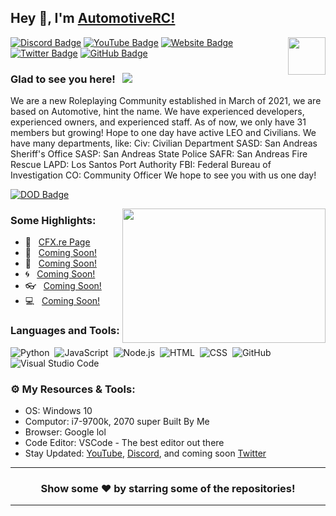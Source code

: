 ## Hey 👋, I'm [AutomotiveRC!](https://github.com/AutomotiveRC/)

<img align="right" height="60" width="60" alt="" src="https://cdn.discordapp.com/attachments/823668854882172989/827818147003891762/Arc_Logo_2.0.png" />

[![Discord Badge](https://img.shields.io/badge/-Discord-0e76a8?style=flat-square&logo=Discord&logoColor=white)](https://discord.gg/X5SmKAZzYC)
[![YouTube Badge](https://img.shields.io/badge/-YouTube-e02828?style=flat-square&logo=YouTube&logoColor=white)](https://www.youtube.com/channel/UCNdpU-Sn2l9VjQ1Y5tG05ew)
[![Website Badge](https://img.shields.io/badge/Website-3b5998?style=flat-square&logo=google-chrome&logoColor=white)](https://github.com/AutomotiveRC/)
[![Twitter Badge](https://img.shields.io/badge/-Twitter-00acee?style=flat-square&logo=Twitter&logoColor=white)](https://github.com/AutomotiveRC/)
[![GitHub Badge](https://img.shields.io/badge/-GitHub-ffffff?style=flat-square&logo=Github&logoColor=black)](https://github.com/AutomotiveRC/)

### Glad to see you here! &nbsp; ![](https://komarev.com/ghpvc/?username=Itz-Hyperz&label=Views&color=blue&style=plastic)

We are a new Roleplaying Community established in March of 2021, we are based on Automotive, hint the name. We have experienced developers, experienced owners, and experienced staff. As of now, we only have 31 members but growing! Hope to one day have active LEO and Civilians. We have many departments, like:
Civ: Civilian Department
SASD: San Andreas Sheriff's Office
SASP: San Andreas State Police
SAFR: San Andreas Fire Rescue
LAPD: Los Santos Port Authority
FBI: Federal Bureau of Investigation
CO: Community Officer
We hope to see you with us one day!

[![DOD Badge](https://img.shields.io/badge/TEAM-DEVING%20ON%20DISCORD-17a6ec?style=for-the-badge)](https://discord.gg/X5SmKAZzYC)

<img align="right" height="215" width="325" alt="" src="https://cdn.dribbble.com/users/416610/screenshots/4801105/coding_desk_flat_vector_ui_ux_design_illustration_motion_animation_gif2.gif" />


### Some Highlights:

- 📌 &nbsp; [CFX.re Page](https://forum.cfx.re/t/arc-automotive-roleplaying-community-fx-base-with-esx-resources/2537963)
- 🚀 &nbsp; [Coming Soon!](https://github.com/AutomotiveRC/)
- 🏫 &nbsp; [Coming Soon!](https://github.com/AutomotiveRC/)
- 🌀 &nbsp; [Coming Soon!](https://github.com/AutomotiveRC/)
- 👓 &nbsp; [Coming Soon!](https://github.com/AutomotiveRC/)
- 💻 &nbsp; [Coming Soon!](https://github.com/AutomotiveRC/)

### Languages and Tools:

![Python](https://img.shields.io/badge/-Python-333333?style=flat&logo=python)&nbsp;
![JavaScript](https://img.shields.io/badge/-JavaScript-333333?style=flat&logo=javascript)&nbsp;
![Node.js](https://img.shields.io/badge/-Node.js-333333?style=flat&logo=node.js)&nbsp;
![HTML](https://img.shields.io/badge/-HTML-333333?style=flat&logo=HTML5)&nbsp;
![CSS](https://img.shields.io/badge/-CSS-333333?style=flat&logo=CSS3&logoColor=1572B6)&nbsp;
![GitHub](https://img.shields.io/badge/-GitHub-333333?style=flat&logo=github)&nbsp;
![Visual Studio Code](https://img.shields.io/badge/-Visual%20Studio%20Code-333333?style=flat&logo=visual-studio-code&logoColor=007ACC)&nbsp;

### ⚙️ My Resources & Tools:

- OS: Windows 10
- Computor: i7-9700k, 2070 super Built By Me
- Browser: Google lol
- Code Editor: VSCode - The best editor out there
- Stay Updated: [YouTube](https://www.youtube.com/channel/UCNdpU-Sn2l9VjQ1Y5tG05ew), [Discord](https://discord.gg/X5SmKAZzYC), and coming soon [Twitter](https://discord.gg/X5SmKAZzYC)

---

<h3 align=center>Show some ❤️ by starring some of the repositories!</h3>

---
